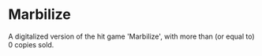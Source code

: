 # Marbilize
A digitalized version of the hit game 'Marbilize', with more than (or equal to) 0 copies sold.
